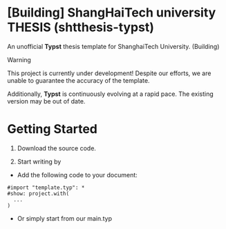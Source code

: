 # [Building] ShangHaiTech university THESIS (shtthesis-typst)

An unofficial **Typst** thesis template for ShanghaiTech University. (Building)

> [!warning]
>
> This project is currently under development! Despite our efforts, we are unable to guarantee the accuracy of the template.
> 
> Additionally, **Typst** is continuously evolving at a rapid pace. The existing version may be out of date.

# Getting Started

1. Download the source code.

2. Start writing by

- Add the following code to your document:

```typst
#import "template.typ": *
#show: project.with(
  ...
)
```

- Or simply start from our main.typ
